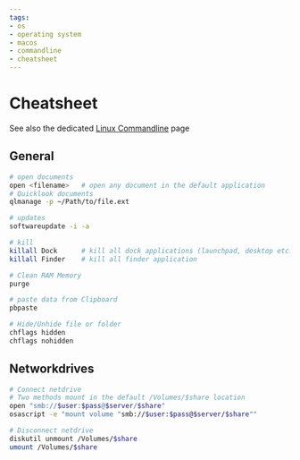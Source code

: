 ```yaml
---
tags:
- os
- operating system
- macos
- commandline
- cheatsheet
---
```

# Cheatsheet

See also the dedicated [Linux Commandline](../../linux/commandline/index.md) page

## General

``` bash title="general"
# open documents
open <filename>   # open any document in the default application
# Quicklook documents
qlmanage -p ~/Path/to/file.ext

# updates
softwareupdate -i -a

# kill
killall Dock      # kill all dock applications (launchpad, desktop etc.)
killall Finder    # kill all finder application

# Clean RAM Memory
purge

# paste data from Clipboard
pbpaste

# Hide/Unhide file or folder
chflags hidden
chflags nohidden
```

## Networkdrives

``` bash title="netdrives"
# Connect netdrive
# Two methods mount in the default /Volumes/$share location
open "smb://$user:$pass@$server/$share"
osascript -e "mount volume "smb://$user:$pass@$server/$share""

# Disconnect netdrive
diskutil unmount /Volumes/$share
umount /Volumes/$share
```